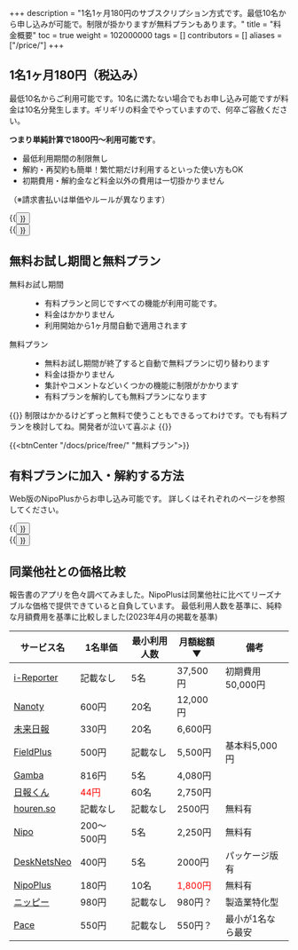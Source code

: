 +++
description = "1名1ヶ月180円のサブスクリプション方式です。最低10名から申し込みが可能で。制限が掛かりますが無料プランもあります。"
title = "料金概要"
toc = true
weight = 102000000
tags = []
contributors = []
aliases = ["/price/"]
+++

## 1名1ヶ月180円（税込み）

最低10名からご利用可能です。10名に満たない場合でもお申し込み可能ですが料金は10名分発生します。ギリギリの料金でやっていますので、何卒ご容赦ください。

**つまり単純計算で1800円〜利用可能です**。

- 最低利用期間の制限無し
- 解約・再契約も簡単！繁忙期だけ利用するといった使い方もOK
- 初期費用・解約金など料金以外の費用は一切掛かりません

（※請求書払いは単価やルールが異なります）

<div class="row justify-content-center">
<div class="col-sm-16 col-md-8">{{<button "/docs/system/business-deal/" "特定商取引法に基づく表記">}}</div>
<div class="col-sm-16 col-md-8">{{<button "/docs/price/invoice/" "請求書払いのケース">}}</div>
</div>

## 無料お試し期間と無料プラン

<dl class="basic">
<dt>無料お試し期間</dt>
<dd><ul><li>有料プランと同じですべての機能が利用可能です。</li><li>料金はかかりません</li><li>利用開始から1ヶ月間自動で適用されます</li></ul></dd>
<dt>無料プラン</dt>
<dd><ul><li>無料お試し期間が終了すると自動で無料プランに切り替わります</li><li>料金は掛かりません</li><li>集計やコメントなどいくつかの機能に制限がかかります</li><li>有料プランを解約しても無料プランになります</li></ul></dd>
</dl>


{{<alice pos="right" icon="ok">}}
制限はかかるけどずっと無料で使うこともできるってわけです。でも有料プランを検討してね。開発者が泣いて喜ぶよ
{{</alice>}}

{{<btnCenter "/docs/price/free/" "無料プラン">}}

## 有料プランに加入・解約する方法

Web版のNipoPlusからお申し込み可能です。
詳しくはそれぞれのページを参照してください。

<div class="row justify-content-center">
<div class="col-sm-16 col-md-8">{{<button "/docs/price/fee/" "有料プランへ加入">}}</div>
<div class="col-sm-16 col-md-8">{{<button "/docs/price/cancel/" "有料プランを解約">}}</div>
</div>

## 同業他社との価格比較

報告書のアプリを色々調べてみました。NipoPlusは同業他社に比べてリーズナブルな価格で提供できていると自負しています。
最低利用人数を基準に、純粋な月額費用を基準に比較しました(2023年4月の掲載を基準)

|サービス名|1名単価|最小利用人数|月額総額▼|備考
|---|---|---|---|---|
[i-Reporter](https://i-reporter.jp/)|記載なし|5名|37,500円|初期費用50,000円
[Nanoty](https://www.nanotybp.jp/price/)|600円|20名|12,000円|
[未来日報](https://www.mirairepo.net/)|330円|20名|6,600円|
[FieldPlus](https://www.fieldplus.net/price/)|500円|記載なし|5,500円|基本料5,000円
[Gamba](https://www.getgamba.com/price/)|816円|5名|4,080円|
[日報くん](https://nippoukun.bpsinc.jp/#price)|<span style="color:red">44円</span>|60名|2,750円|
[houren.so](https://www.houren.so/)|記載なし|記載なし|2500円|無料有
[Nipo](/old/)|200〜500円|5名|2,250円|無料有
[DeskNetsNeo](https://www.desknets.com/neo/price/)|400円|5名|2000円|パッケージ版有
[NipoPlus](/)|180円|10名|<span style="color:red">1,800円</span>|無料有
[ニッピー](https://nippii.info/)|980円|記載なし|980円？|製造業特化型
[Pace](https://paces.jp/pricing/)|550円|記載なし|550円？|最小が1名なら最安

